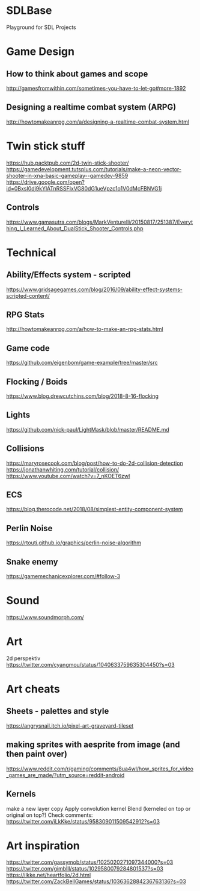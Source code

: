 # SDLBase
Playground for SDL Projects

# Game Design
## How to think about games and scope
http://gamesfromwithin.com/sometimes-you-have-to-let-go#more-1892
## Designing a realtime combat system (ARPG)
http://howtomakeanrpg.com/a/designing-a-realtime-combat-system.html

# Twin stick stuff
https://hub.packtpub.com/2d-twin-stick-shooter/
https://gamedevelopment.tutsplus.com/tutorials/make-a-neon-vector-shooter-in-xna-basic-gameplay--gamedev-9859
https://drive.google.com/open?id=0BxsI0dj9kYlATnRSSFIxVG80dG1ueVpzc1o1V0dMcFBNVG1j
## Controls
https://www.gamasutra.com/blogs/MarkVenturelli/20150817/251387/Everything_I_Learned_About_DualStick_Shooter_Controls.php

# Technical
## Ability/Effects system - scripted
https://www.gridsagegames.com/blog/2016/09/ability-effect-systems-scripted-content/
## RPG Stats
http://howtomakeanrpg.com/a/how-to-make-an-rpg-stats.html
## Game code
https://github.com/eigenbom/game-example/tree/master/src
## Flocking / Boids
https://www.blog.drewcutchins.com/blog/2018-8-16-flocking
## Lights
https://github.com/nick-paul/LightMask/blob/master/README.md
## Collisions
https://maryrosecook.com/blog/post/how-to-do-2d-collision-detection
https://jonathanwhiting.com/tutorial/collision/
https://www.youtube.com/watch?v=7_nKOET6zwI
## ECS
https://blog.therocode.net/2018/08/simplest-entity-component-system
## Perlin Noise
https://rtouti.github.io/graphics/perlin-noise-algorithm
## Snake enemy
https://gamemechanicexplorer.com/#follow-3

# Sound
https://www.soundmorph.com/

# Art
2d perspektiv
https://twitter.com/cyangmou/status/1040633759635304450?s=03

# Art cheats

## Sheets - palettes and style
https://angrysnail.itch.io/pixel-art-graveyard-tileset

## making sprites with aesprite from image (and then paint over)
https://www.reddit.com/r/gaming/comments/8ua4wl/how_sprites_for_video_games_are_made/?utm_source=reddit-android

## Kernels
make a new layer copy 
Apply convolution kernel
Blend (kerneled on top or original on top?)
Check comments:
https://twitter.com/iLkKke/status/958309011509542912?s=03

# Art inspiration
https://twitter.com/gassymob/status/1025020271097344000?s=03
https://twitter.com/gimblll/status/1029580079284801537?s=03
https://ilkke.net/heartfolio/2d.html
https://twitter.com/ZackBellGames/status/1036362884236763136?s=03